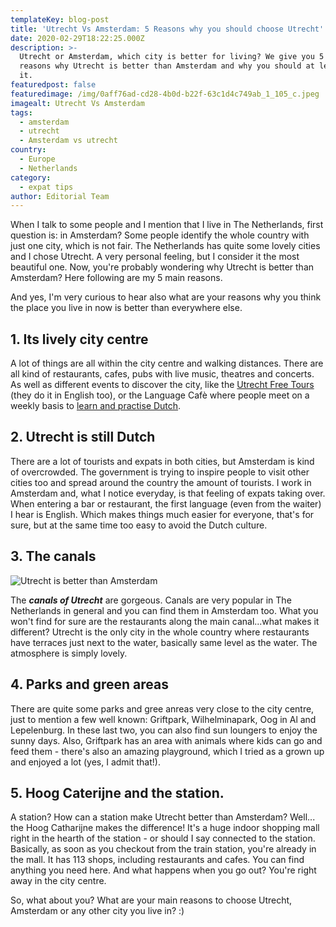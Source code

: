 ```yaml
---
templateKey: blog-post
title: 'Utrecht Vs Amsterdam: 5 Reasons why you should choose Utrecht'
date: 2020-02-29T18:22:25.000Z
description: >-
  Utrecht or Amsterdam, which city is better for living? We give you 5 good
  reasons why Utrecht is better than Amsterdam and why you should at least visit
  it.
featuredpost: false
featuredimage: /img/0aff76ad-cd28-4b0d-b22f-63c1d4c749ab_1_105_c.jpeg
imagealt: Utrecht Vs Amsterdam
tags:
  - amsterdam
  - utrecht
  - Amsterdam vs utrecht
country:
  - Europe
  - Netherlands
category:
  - expat tips
author: Editorial Team
---
```

When I talk to some people and I mention that I live in The Netherlands, first question is: in Amsterdam? Some people identify the whole country with just one city, which is not fair. The Netherlands has quite some lovely cities and I chose Utrecht. A very personal feeling, but I consider it the most beautiful one. Now, you're probably wondering why Utrecht is better than Amsterdam? Here following are my 5 main reasons. 

And yes, I'm very curious to hear also what are your reasons why you think the place you live in now is better than everywhere else. 

## 1. Its lively city centre

A lot of things are all within the city centre and walking distances. There are all kind of restaurants, cafes, pubs with live music, theatres and concerts. As well as different events to discover the city, like the [Utrecht Free Tours](https://freewalkingtourutrecht.com) (they do it in English too), or the Language Cafè where people meet on a weekly basis to [learn and practise Dutch](https://www.thexpatmagazine.com/blog/2018-03-23-how-to-learn-a-new-language-in-5-tips/). 

## 2. Utrecht is still Dutch

There are a lot of tourists and expats in both cities, but Amsterdam is kind of overcrowded. The government is trying to inspire people to visit other cities too and spread around the country the amount of tourists. I work in Amsterdam and, what I notice everyday, is that feeling of expats taking over. When entering a bar or restaurant, the first language (even from the waiter) I hear is English. Which makes things much easier for everyone, that's for sure, but at the same time too easy to avoid the Dutch culture. 

## 3. The canals

![Utrecht is better than Amsterdam](/img/uploads/2014/11/7804170274_315f39592a_z.jpg)

The _**canals of Utrecht**_ [ ](https://oranjeflamingo.wordpress.com/2014/04/11/europes-most-beautiful-canals-are-in-utrecht/)are gorgeous. Canals are very popular in The Netherlands in general and you can find them in Amsterdam too. What you won't find for sure are the restaurants along the main canal...what makes it different? Utrecht is the only city in the whole country where restaurants have terraces just next to the water, basically same level as the water. The atmosphere is simply lovely.

## 4. Parks and green areas

There are quite some parks and gree anreas very close to the city centre, just to mention a few well known: Griftpark, Wilhelminapark, Oog in Al and Lepelenburg. In these last two, you can also find sun loungers to enjoy the sunny days. Also, Griftpark has an area with animals where kids can go and feed them - there's also an amazing playground, which I tried as a grown up and enjoyed a lot (yes, I admit that!).

## 5. Hoog Caterijne and the station.

A station? How can a station make Utrecht better than Amsterdam? Well... the Hoog Catharijne makes the difference! It's a huge indoor shopping mall right in the hearth of the station - or should I say connected to the station. Basically, as soon as you checkout from the train station, you're already in the mall. It has 113 shops, including restaurants and cafes. You can find anything you need here. And what happens when you go out? You're right away in the city centre. 

So, what about you? What are your main reasons to choose Utrecht, Amsterdam or any other city you live in? :)
